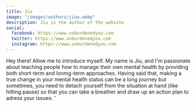 ```yaml
---
title: Jiu
image: "/images/authors/jiuu.webp"
description: Jiu is the author of the website
social:
  facebook: https://www.unburdenedyou.com
  twitter: https://www.unburdenedyou.com
  instagram: https://www.unburdenedyou.com
---
```


Hey there! Allow me to introduce myself. My name is Jiu, and I'm passionate about teaching people how to manage their own mental health by providing both short-term and lonmg-term approaches. Having said that, making a true change in your mental health status can be a long journey but sometimes, you need to detach yourself from the situation at hand (like hitting pause) so that you can take a breather and draw up an action plan to adress your issues. '


